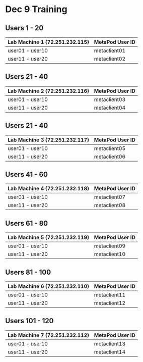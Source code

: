 # Dec 9 Training


## Users 1 - 20

| Lab Machine 1 (72.251.232.115) | MetaPod User ID |
|--------------------------------|-----------------|
| user01 - user10                | metaclient01    |
| user11 - user20                | metaclient02    |


## Users 21 - 40

| Lab Machine 2 (72.251.232.116) | MetaPod User ID |
|--------------------------------|-----------------|
| user01 - user10                | metaclient03    |
| user11 - user20                | metaclient04    |

## Users 21 - 40

| Lab Machine 3 (72.251.232.117) | MetaPod User ID |
|--------------------------------|-----------------|
| user01 - user10                | metaclient05    |
| user11 - user20                | metaclient06    |

## Users 41 - 60

| Lab Machine 4 (72.251.232.118) | MetaPod User ID |
|--------------------------------|-----------------|
| user01 - user10                | metaclient07    |
| user11 - user20                | metaclient08    |

## Users 61 - 80

| Lab Machine 5 (72.251.232.119) | MetaPod User ID |
|--------------------------------|-----------------|
| user01 - user10                | metaclient09    |
| user11 - user20                | metaclient10    |

## Users 81 - 100

| Lab Machine 6 (72.251.232.110) | MetaPod User ID |
|--------------------------------|-----------------|
| user01 - user10                | metaclient11    |
| user11 - user20                | metaclient12    |

## Users 101 - 120

| Lab Machine 7 (72.251.232.112) | MetaPod User ID |
|--------------------------------|-----------------|
| user01 - user10                | metaclient13    |
| user11 - user20                | metaclient14    |
